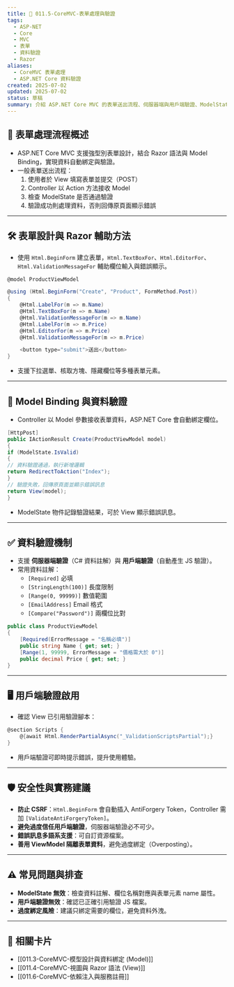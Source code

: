 ```yaml
---
title: 📝 011.5-CoreMVC-表單處理與驗證
tags:
  - ASP-NET
  - Core
  - MVC
  - 表單
  - 資料驗證
  - Razor
aliases:
  - CoreMVC 表單處理
  - ASP.NET Core 資料驗證
created: 2025-07-02
updated: 2025-07-02
status: 草稿
summary: 介紹 ASP.NET Core MVC 的表單送出流程、伺服器端與用戶端驗證、ModelState 機制與常見表單設計技巧，協助建立安全且易用的資料輸入介面。
---
```


## 📝 表單處理流程概述

- ASP.NET Core MVC 支援強型別表單設計，結合 Razor 語法與 Model Binding，實現資料自動綁定與驗證。
- 一般表單送出流程：
  1. 使用者於 View 填寫表單並提交（POST）
  2. Controller 以 Action 方法接收 Model
  3. 檢查 ModelState 是否通過驗證
  4. 驗證成功則處理資料，否則回傳原頁面顯示錯誤

---

## 🛠️ 表單設計與 Razor 輔助方法

- 使用 `Html.BeginForm` 建立表單，`Html.TextBoxFor`、`Html.EditorFor`、`Html.ValidationMessageFor` 輔助欄位輸入與錯誤顯示。

```csharp
@model ProductViewModel

@using (Html.BeginForm("Create", "Product", FormMethod.Post))  
{  
	@Html.LabelFor(m => m.Name)  
	@Html.TextBoxFor(m => m.Name)  
	@Html.ValidationMessageFor(m => m.Name)
	@Html.LabelFor(m => m.Price)
	@Html.EditorFor(m => m.Price)
	@Html.ValidationMessageFor(m => m.Price)

	<button type="submit">送出</button>
}
```

- 支援下拉選單、核取方塊、隱藏欄位等多種表單元素。

---
## 🔄 Model Binding 與資料驗證

- Controller 以 Model 參數接收表單資料，ASP.NET Core 會自動綁定欄位。

```csharp
[HttpPost]  
public IActionResult Create(ProductViewModel model)  
{  
if (ModelState.IsValid)  
{  
// 資料驗證通過，執行新增邏輯  
return RedirectToAction("Index");  
}  
// 驗證失敗，回傳原頁面並顯示錯誤訊息  
return View(model);  
}
```

- ModelState 物件記錄驗證結果，可於 View 顯示錯誤訊息。

---
## ✅ 資料驗證機制

- 支援 **伺服器端驗證**（C# 資料註解）與 **用戶端驗證**（自動產生 JS 驗證）。
- 常用資料註解：
  - `[Required]` 必填
  - `[StringLength(100)]` 長度限制
  - `[Range(0, 99999)]` 數值範圍
  - `[EmailAddress]` Email 格式
  - `[Compare("Password")]` 兩欄位比對

```csharp
public class ProductViewModel  
{  
	[Required(ErrorMessage = "名稱必填")]  
	public string Name { get; set; }
	[Range(1, 99999, ErrorMessage = "價格需大於 0")]
	public decimal Price { get; set; }
}
```

---
## 🖥️ 用戶端驗證啟用

- 確認 View 已引用驗證腳本：

```csharp
@section Scripts {  
	@{await Html.RenderPartialAsync("_ValidationScriptsPartial");}  
}
```


- 用戶端驗證可即時提示錯誤，提升使用體驗。

---
## 🛡️ 安全性與實務建議

- **防止 CSRF**：`Html.BeginForm` 會自動插入 AntiForgery Token，Controller 需加 `[ValidateAntiForgeryToken]`。
- **避免過度信任用戶端驗證**，伺服器端驗證必不可少。
- **錯誤訊息多語系支援**：可自訂資源檔案。
- **善用 ViewModel 隔離表單資料**，避免過度綁定（Overposting）。

---
## ⚠️ 常見問題與排查

- **ModelState 無效**：檢查資料註解、欄位名稱對應與表單元素 name 屬性。
- **用戶端驗證無效**：確認已正確引用驗證 JS 檔案。
- **過度綁定風險**：建議只綁定需要的欄位，避免資料外洩。

---
## 🔗 相關卡片

- [[011.3-CoreMVC-模型設計與資料綁定 (Model)]]
- [[011.4-CoreMVC-視圖與 Razor 語法 (View)]]
- [[011.6-CoreMVC-依賴注入與服務註冊]]




